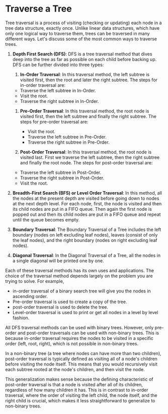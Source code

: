 # Traverse a Tree

Tree traversal is a process of visiting (checking or updating) each node in a tree data structure, exactly once. Unlike linear data structures, which have only one logical way to traverse them, trees can be traversed in many different ways. Let's discuss some of the most common ways to traverse trees.

1. **Depth First Search (DFS)**: DFS is a tree traversal method that dives deep into the tree as far as possible on each child before backing up. DFS can be further divided into three types:

   1. **In-Order Traversal**: In this traversal method, the left subtree is visited first, then the root and later the right subtree. The steps for in-order traversal are:
   - Traverse the left subtree in In-Order.
   - Visit the root.
   - Traverse the right subtree in In-Order.

   1. **Pre-Order Traversal**: In this traversal method, the root node is visited first, then the left subtree and finally the right subtree. The steps for pre-order traversal are:
      - Visit the root.
      - Traverse the left subtree in Pre-Order.
      - Traverse the right subtree in Pre-Order.

   2. **Post-Order Traversal**: In this traversal method, the root node is visited last. First we traverse the left subtree, then the right subtree and finally the root node. The steps for post-order traversal are:
   - Traverse the left subtree in Post-Order.
   - Traverse the right subtree in Post-Order.
   - Visit the root.

2. **Breadth-First Search (BFS) or Level Order Traversal**: In this method, all the nodes at the present depth are visited before going down to nodes at the next depth level. For each node, first, the node is visited and then its child nodes are put in a FIFO queue. Then again the first node is popped out and then its child nodes are put in a FIFO queue and repeat until the queue becomes empty.

3. **Boundary Traversal**: The Boundary Traversal of a Tree includes the left boundary (nodes on left excluding leaf nodes), leaves (consist of only the leaf nodes), and the right boundary (nodes on right excluding leaf nodes).

4. **Diagonal Traversal**: In the Diagonal Traversal of a Tree, all the nodes in a single diagonal will be printed one by one.

Each of these traversal methods has its own uses and applications. The choice of the traversal method depends largely on the problem you are trying to solve. For example,

- in-order traversal of a binary search tree will give you the nodes in ascending order.
- Pre-order traversal is used to create a copy of the tree.
- post-order traversal is used to delete the tree.
- Level-order traversal is used to print or get all nodes in a level by level fashion.

All DFS traversal methods can be used with binary trees. However, only pre-order and post-order traversals can be used with non-binary trees. This is because in-order traversal requires the nodes to be visited in a specific order (left, root, right), which is not possible in non-binary trees.

In a non-binary tree (a tree where nodes can have more than two children), post-order traversal is typically defined as visiting all of a node's children before visiting the node itself. This means that you would recursively visit each subtree rooted at the node's children, and then visit the node.

This generalization makes sense because the defining characteristic of post-order traversal is that a node is visited after all of its children, regardless of how many children it has. This is in contrast to in-order traversal, where the order of visiting the left child, the node itself, and the right child is crucial, which makes it less straightforward to generalize to non-binary trees.
